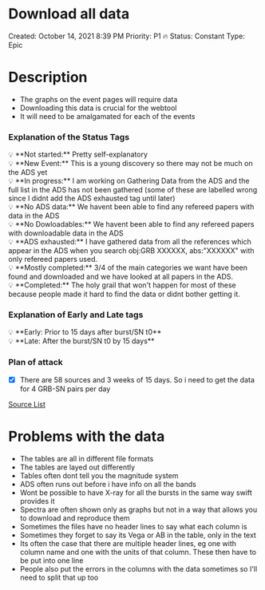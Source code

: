 # Download all data

Created: October 14, 2021 8:39 PM
Priority: P1 🔥
Status: Constant
Type: Epic

# Description

- The graphs on the event pages will require data
- Downloading this data is crucial for the webtool
- It will need to be amalgamated for each of the events

### Explanation of the Status Tags

<aside>
💡 **Not started:** Pretty self-explanatory

</aside>

<aside>
💡 **New Event:** This is a young discovery so there may not be much on the ADS yet

</aside>

<aside>
💡 **In progress:** I am working on Gathering Data from the ADS and the full list in the ADS has not been gathered (some of these are labelled wrong since I didnt add the ADS exhausted tag until later)

</aside>

<aside>
💡 **No ADS data:** We havent been able to find any refereed papers with data in the ADS

</aside>

<aside>
💡 **No Dowloadables:** We havent been able to find any refereed papers with downloadable data in the ADS

</aside>

<aside>
💡 **ADS exhausted:** I have gathered data from all the references which appear in the ADS when you search obj:GRB XXXXXX, abs:"XXXXXX" with only refereed papers used.

</aside>

<aside>
💡 **Mostly completed:** 3/4 of the main categories we want have been found and downloaded and we have looked at all papers in the ADS.

</aside>

<aside>
💡 **Completed:** The holy grail that won't happen for most of these because people made it hard to find the data or didnt bother getting it.

</aside>

### Explanation of Early and Late tags

<aside>
💡 **Early: Prior to 15 days after burst/SN t0**

</aside>

<aside>
💡 **Late: After the burst/SN t0 by 15 days**

</aside>

### Plan of attack

- [x]  There are 58 sources and 3 weeks of 15 days. So i need to get the data for 4 GRB-SN pairs per day

[Source List](Download%20all%20data%203ac60d50139d48f3a97df695e9383b0a/Source%20List%20c1f1bfea218c40e2a1267b9e69618838.csv)

# Problems with the data

- The tables are all in different file formats
- The tables are layed out differently
- Tables often dont tell you the magnitude system
- ADS often runs out before i have info on all the bands
- Wont be possible to have X-ray for all the bursts in the same way swift provides it
- Spectra are often shown only as graphs but not in a way that allows you to download and reproduce them
- Sometimes the files have no header lines to say what each column is
- Sometimes they forget to say its Vega or AB in the table, only in the text
- Its often the case that there are multiple header lines, eg one with column name and one with the units of that column. These then have to be put into one line
- People also put the errors in the columns with the data sometimes so I'll need to split that up too